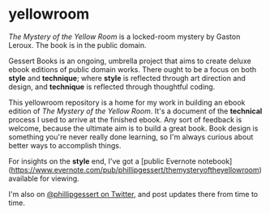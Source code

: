 # yellowroom

_The Mystery of the Yellow Room_ is a locked-room mystery by Gaston Leroux. The book is in the public domain.

Gessert Books is an ongoing, umbrella project that aims to create deluxe ebook editions of public domain works. There ought to be a focus on both **style** and **technique**; where **style** is reflected through art direction and design, and **technique** is reflected through thoughtful coding.

This yellowroom repository is a home for my work in building an ebook edition of _The Mystery of the Yellow Room_. It's a document of the **technical** process I used to arrive at the finished ebook. Any sort of feedback is welcome, because the ultimate aim is to build a great book. Book design is something you're never really done learning, so I'm always curious about better ways to accomplish things.

For insights on the **style** end, I've got a [public Evernote notebook] (https://www.evernote.com/pub/phillipgessert/themysteryoftheyellowroom) available for viewing.

I'm also on [@phillipgessert on Twitter](http://www.twitter.com/phillipgessert), and post updates there from time to time.
